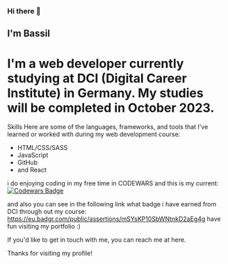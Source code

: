 ### Hi there 👋
## I'm Bassil 
# I'm a web developer currently studying at DCI (Digital Career Institute) in Germany. My studies will be completed in October 2023.

Skills
Here are some of the languages, frameworks, and tools that I've learned or worked with during my web development course:

- HTML/CSS/SASS
- JavaScript
- GitHub
- and React

i do enjoying coding in my free time in CODEWARS and this is my current: [![Codewars Badge](https://www.codewars.com/users/Bassil/badges/large)](https://www.codewars.com/users/Bassil)

and also you can see in the following link what badge i have earned from DCI through out my course: https://eu.badgr.com/public/assertions/mSYsKP10SbWNtnkD2aEg4g
have fun visiting my portfolio :)

If you'd like to get in touch with me, you can reach me at here.

Thanks for visiting my profile!





<!--
**Bassil88/Bassil88** is a ✨ _special_ ✨ repository because its `README.md` (this file) appears on your GitHub profile.

Here are some ideas to get you started:

- 🔭 I’m currently working on ...
- 🌱 I’m currently learning ...
- 👯 I’m looking to collaborate on ...
- 🤔 I’m looking for help with ...
- 💬 Ask me about ...
- 📫 How to reach me: ...
- 😄 Pronouns: ...
- ⚡ Fun fact: ...
-->
